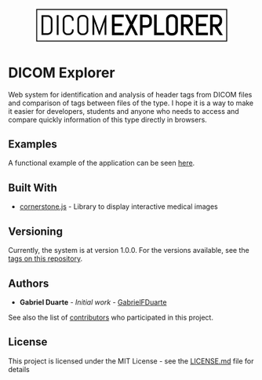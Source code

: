<div align="center">
<img src="images/DicomExplorerLogo.png" alt="DICOM Explorer" width="400px">
</div>

# DICOM Explorer
Web system for identification and analysis of header tags from DICOM files and comparison of tags between files of the type.
I hope it is a way to make it easier for developers, students and anyone who needs to access and compare quickly information of this type directly in browsers.

## Examples

A functional example of the application can be seen [here](https://rawcdn.githack.com/GabrielFDuarte/DICOM-Explorer/a178219d2fcca1b0f6e96f57af5b4172db30414d/index.html).

## Built With

* [cornerstone.js](https://github.com/cornerstonejs) - Library to display interactive medical images

## Versioning

Currently, the system is at version 1.0.0. For the versions available, see the [tags on this repository](https://github.com/GabrielFDuarte/DICOM-Explorer/tags). 

## Authors

* **Gabriel Duarte** - *Initial work* - [GabrielFDuarte](https://github.com/GabrielFDuarte)

See also the list of [contributors](https://github.com/your/project/contributors) who participated in this project.

## License

This project is licensed under the MIT License - see the [LICENSE.md](LICENSE.md) file for details